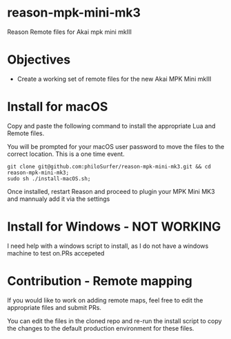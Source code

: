 # reason-mpk-mini-mk3
Reason Remote files for Akai mpk mini mkIII


# Objectives
* Create a working set of remote files for the new Akai MPK Mini mkIII


# Install for macOS
Copy and paste the following command to install the appropriate Lua and Remote files.

You will be prompted for your macOS user password to move the files to the correct location. This is a one time event.
```
git clone git@github.com:philoSurfer/reason-mpk-mini-mk3.git && cd reason-mpk-mini-mk3;
sudo sh ./install-macOS.sh;
```

Once installed, restart Reason and proceed to plugin your MPK Mini MK3 and mannualy add it via the settings


# Install for Windows - NOT WORKING
I need help with a windows script to install, as I do not have a windows machine to test on.PRs accepeted


# Contribution - Remote mapping 
If you would like to work on adding remote maps, feel free to edit the appropriate files and submit PRs.   

You can edit the files in the cloned repo and re-run the install script to copy the changes to the default production environment for these files.

